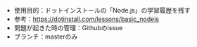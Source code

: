 * 使用目的：ドットインストールの「Node.js」の学習履歴を残す
* 参考：https://dotinstall.com/lessons/basic_nodejs
* 問題が起きた時の管理：Githubのissue
* ブランチ：masterのみ